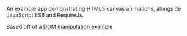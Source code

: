 An example app demonstrating HTML5 canvas animations, alongside JavaScript ES6 and RequireJs.  
  
Based off of a [DOM manipulation example](http://www.kirupa.com/html5/the_falling_snow_effect.htm)
